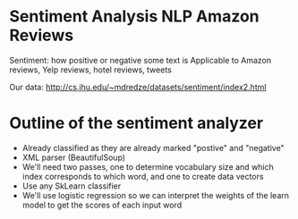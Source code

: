 # Sentiment Analysis NLP Amazon Reviews

Sentiment: how positive or negative some text is
Applicable to Amazon reviews, Yelp reviews, hotel reviews, tweets

Our data: http://cs.jhu.edu/~mdredze/datasets/sentiment/index2.html

# Outline of the sentiment analyzer
- Already classified as they are already marked "postive" and "negative"
- XML parser (BeautifulSoup)
- We'll need two passes, one to determine vocabulary size and which index corresponds to which word, and one to create data vectors
- Use any SkLearn classifier
- We'll use logistic regression so we can interpret the weights of the learn model to get the scores of each input word
